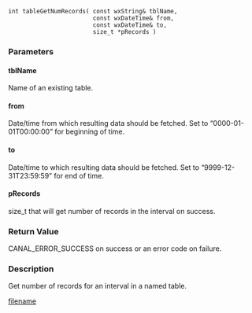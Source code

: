 



```clike
int tableGetNumRecords( const wxString& tblName, 
                        const wxDateTime& from, 
                        const wxDateTime& to,
                        size_t *pRecords )
```

### Parameters

#### tblName
Name of an existing table.

#### from
Date/time from which resulting data should be fetched. Set to “0000-01-01T00:00:00” for beginning of time.

#### to
Date/time to which resulting data should be fetched. Set to “9999-12-31T23:59:59” for end of time.

#### pRecords
size_t that will get number of records in the interval on success.

### Return Value
CANAL_ERROR_SUCCESS on success or an error code on failure. 

### Description
Get number of records for an interval in a named table. 




[filename](./bottom_copyright.md ':include')